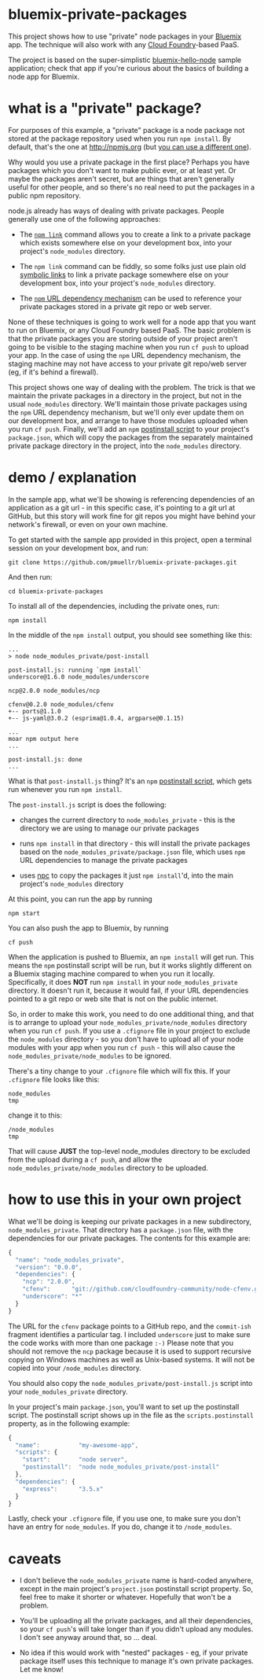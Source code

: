 bluemix-private-packages
================================================================================

This project shows how to use "private" node packages in your
[Bluemix][bluemix] app.
The technique will also work with any [Cloud Foundry][cloud-foundry]-based PaaS.

The project is based on the super-simplistic [bluemix-hello-node][] sample
application; check that app if you're curious about the basics of building
a node app for Bluemix.



what is a "private" package?
================================================================================

For purposes of this example, a "private" package is a node package not stored
at the package repository used when you run `npm install`.  By default, that's
the one at <http://npmjs.org> (but
[you can use a different one][strongloop-npm]).

Why would you use a private package in the first place?  Perhaps you have
packages which you don't want to make public ever, or at least yet.  Or maybe
the packages aren't secret, but are things that aren't generally useful for
other people, and so there's no real need to put the packages in a
public npm repository.

node.js already has ways of dealing with private packages.  People generally
use one of the following approaches:

* The [`npm link`][npm-link] command allows you to create a link to a
  private package which exists somewhere else on your development box,
  into your project's `node_modules` directory.

* The `npm link` command can be fiddly, so some folks just use plain old
  [symbolic links][sym-links] to link a private package somewhere else on your
  development box,
  into your project's `node_modules` directory.

* The [`npm` URL dependency mechanism][npm-url-dep] can be used to reference
  your private packages stored in a private git repo or web server.

None of these techniques is going to work well for a node app that you
want to run on Bluemix, or any Cloud Foundry based PaaS.  The basic problem is
that the private packages you are storing outside of your project aren't going
to be visible to the staging machine when you run `cf push` to upload your app.
In the case of using the `npm` URL dependency mechanism, the staging machine may
not have access to your private git repo/web server (eg, if it's behind
a firewall).

This project shows one way of dealing with the problem.  The trick is that
we maintain the private packages in a directory in the project, but not in
the usual `node_modules` directory.  We'll maintain those private packages
using the `npm` URL dependency mechanism, but we'll only ever update them
on our development box, and arrange to have those modules uploaded when
you run `cf push`. Finally, we'll add an `npm` [postinstall script][npm-scripts]
to your project's `package.json`, which will copy the packages from the
separately maintained private package directory in the project, into the
`node_modules` directory.



demo / explanation
================================================================================

In the sample app, what we'll be showing is referencing dependencies of an
application as a git url - in this specific case, it's pointing to a git url
at GitHub, but this story will work fine for git repos you might have behind
your network's firewall, or even on your own machine.

To get started with the sample app provided in this project,
open a terminal session on your development box, and run:

    git clone https://github.com/pmuellr/bluemix-private-packages.git

And then run:

    cd bluemix-private-packages

To install all of the dependencies, including the private ones, run:

    npm install

In the middle of the `npm install` output, you should see something like this:

    ...
    > node node_modules_private/post-install

    post-install.js: running `npm install`
    underscore@1.6.0 node_modules/underscore
    
    ncp@2.0.0 node_modules/ncp
    
    cfenv@0.2.0 node_modules/cfenv
    +-- ports@1.1.0
    +-- js-yaml@3.0.2 (esprima@1.0.4, argparse@0.1.15)

    ...
    moar npm output here
    ...

    post-install.js: done
    ...

What is that `post-install.js` thing?  It's an `npm`
[postinstall script][npm-scripts], which gets run whenever you run
`npm install`.

The `post-install.js` script is does the following:

* changes the current directory to `node_modules_private` - this is the
  directory we are using to manage our private packages

* runs `npm install` in that directory - this will install the private
  packages based on the `node_modules_private/package.json` file, which uses `npm` URL dependencies to manage the private packages

* uses [npc](https://www.npmjs.com/package/ncp) to copy the packages it just `npm install`'d, into the main project's `node_modules` directory

At this point, you can run the app by running

    npm start

You can also push the app to Bluemix, by running

    cf push

When the application is pushed to Bluemix, an `npm install` will get run.
This means the `npm` postinstall script will be run, but it works slightly
different on a Bluemix staging machine compared to when you run it locally.
Specifically, it does **NOT** run `npm install` in your `node_modules_private`
directory.  It doesn't run it, because it would fail, if your URL dependencies
pointed to a git repo or web site that is not on the public internet.

So, in order to make this work, you need to do one additional thing, and that
is to arrange to upload your `node_modules_private/node_modules` directory when
you run `cf push`.  If you use a `.cfignore` file in your project to exclude
the `node_modules` directory - so you don't have to upload all of your
node modules with your app when you run `cf push` - this will also cause
the `node_modules_private/node_modules` to be ignored.  

There's a tiny change to your `.cfignore` file which will fix this.  If
your `.cfignore` file looks like this:


    node_modules
    tmp

change it to this:

    /node_modules
    tmp

That will cause **JUST** the top-level node_modules directory to be excluded
from the upload during a `cf push`, and allow the
`node_modules_private/node_modules` directory to be uploaded.



how to use this in your own project
================================================================================

What we'll be doing is keeping our private packages in a new subdirectory,
`node_modules_private`.  That directory has a `package.json` file, with the
dependencies for our private packages.  The contents for this example are:

```js
{
  "name": "node_modules_private",
  "version": "0.0.0",
  "dependencies": {
    "ncp": "2.0.0",
    "cfenv":      "git://github.com/cloudfoundry-community/node-cfenv.git#0.2.0",
    "underscore": "*"
  }
}
```

The URL for the `cfenv` package points to a GitHub repo, and the `commit-ish`
fragment identifies a particular tag.  I included `underscore` just to make
sure the code works with more than one package `:-)` Please note that you should not remove the `ncp` package because it is used to support recursive copying on Windows machines as well as Unix-based systems. It will not be copied into your `/node_modules` directory.

You should also copy the `node_modules_private/post-install.js` script
into your `node_modules_private` directory.

In your project's main `package.json`, you'll want to set up the
postinstall script.  The postinstall script shows up in the file
as the `scripts.postinstall` property, as in the following example:

```js
{
  "name":           "my-awesome-app",
  "scripts": {
    "start":        "node server",
    "postinstall":  "node node_modules_private/post-install"
  },
  "dependencies": {
    "express":      "3.5.x"
  }
}
```

Lastly, check your `.cfignore` file, if you use one, to make sure you don't
have an entry for `node_modules`.  If you do, change it to `/node_modules`.



caveats
================================================================================

* I don't believe the `node_modules_private` name is hard-coded anywhere, except
  in the main project's `project.json` postinstall script property.  So, feel
  free to make it shorter or whatever.  Hopefully that won't be a problem.

* You'll be uploading all the private packages, and all their dependencies, so
  your `cf push`'s will take longer than if you didn't upload any modules.  I
  don't see anyway around that, so ... deal.

* No idea if this would work with "nested" packages - eg, if your private
  package itself uses this technique to manage it's own private packages.
  Let me know!

<!-- ======================================================================= -->

[bluemix]:            https://bluemix.net
[cloud-foundry]:      http://cloudfoundry.org
[bluemix-hello-node]: https://hub.jazz.net/project/pmuellr/bluemix-hello-node/overview
[strongloop-npm]:     http://strongloop.com/strongblog/node-js-registry-mirror-rackspace/
[own-npm]:            http://stackoverflow.com/questions/14609131/can-i-run-a-private-npm-repository-without-replicating-the-public-repository
[npm-url-dep]:        https://www.npmjs.org/doc/files/package.json.html#urls-as-dependencies
[npm-scripts]:        https://www.npmjs.org/doc/misc/npm-scripts.html
[npm-link]:           https://www.npmjs.org/doc/cli/npm-link.html
[sym-links]:          http://en.wikipedia.org/wiki/Symbolic_link
